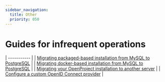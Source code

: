 ```yaml
---
sidebar_navigation:
  title: Other
  priority: 050
---
```


# Guides for infrequent operations

| ----------- |
| [Migrating packaged-based installation from MySQL to PostgreSQL](./packaged-postgresql-migration) |
| [Migrating docker-based installation from MySQL to PostgreSQL](./docker-postgresql-migration) |
| [Migrating your OpenProject installation to another server](./migration) |
| [Configure a custom OpenID Connect provider](./custom-openid-connect-providers) |
